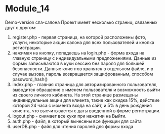 # Module_14
Demo-version спа-салона
Проект имеет несколько страниц, связанных друг с другом:
1. register.php - первая страница, на которой расположены фото, услуги, некоторые акции салона для всех пользователей и кнопка регистрации.
2. нажимая на кнопку, попадаешь на login.php - форма входа на главную страницу с индивидуальными предложениями. Данные из формы записываются в куки сессию без пароля для большей безопасности. Данные клиентов хранятся в отдельном файле, и в случае вызова, пароль возвращается защифрованным, способом password_hash()
3. index.php - главная страница для авторизированного пользователя, выводится обращение с именем пользователя и возможность выйти из своего личного кабинета. На этой странице размещены индивидуальные акции для клиента, такие как скидка 15%, действие которой 24 часа с момента входа на сайт, и 5% в день рождения клиента, что высчитывается с даты введенной в форме регистрации.
4. logout.php - снимает все куки при нажатии на Выйти.
5. auth.php - файл, в который вынесены все функции для сайта
6. userDB.php - файл для чтения паролей для формы входа
